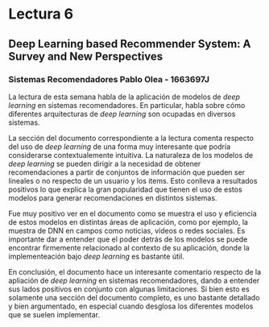 # Lectura 6
## Deep Learning based Recommender System: A Survey and New Perspectives
### Sistemas Recomendadores Pablo Olea - 1663697J

La lectura de esta semana habla de la aplicación de modelos de *deep learning* en sistemas recomendadores. En particular, habla sobre cómo diferentes arquitecturas de *deep learning* son ocupadas en diversos sistemas. 

La sección del documento correspondiente a la lectura comenta respecto del uso de *deep learning* de una forma muy interesante que podría considerarse contextualemente intuitiva. La naturaleza de los modelos de *deep learning* se pueden dirigir a la necesidad de obtener recomendaciones a partir de conjuntos de información que pueden ser lineales o no respecto de un usuario y los items. Esto conlleva a resultados positivos lo que explica la gran popularidad que tienen el uso de estos modelos para generar recomendaciones en distintos sistemas.

Fue muy positivo ver en el documento como se muestra el uso y eficiencia de estos modelos en distintas áreas de aplicación, como por ejemplo, la muestra de DNN en campos como noticias, videos o redes sociales. Es importante dar a entender que el poder detrás de los modelos se puede encontrar firmemente relacionado al contexto de su aplicación, donde la implementeación bajo *deep learning* es bastante útil. 

En conclusión, el documento hace un interesante comentario respecto de la apliación de *deep learning* en sistemas recomendadores, dando a entender sus lados positivos en conjunto con algunas limitaciones. Si bien esto es solamente una sección del documento completo, es uno bastante detallado y bien argumentado, en especial cuando desglosa los diferentes modelos que se suelen implementar.

